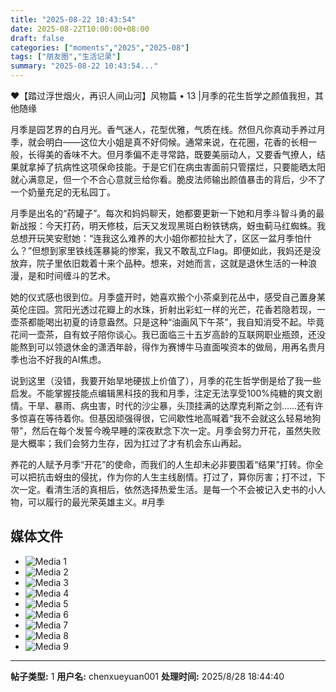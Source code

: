 ```yaml
---
title: "2025-08-22 10:43:54"
date: 2025-08-22T10:00:00+08:00
draft: false
categories: ["moments","2025","2025-08"]
tags: ["朋友圈","生活记录"]
summary: "2025-08-22 10:43:54..."
---
```


❤️【踏过浮世烟火，再识人间山河】风物篇 • 13 | ​月季的花生哲学之颜值我担，其他随缘

月季是园艺界的白月光。香气迷人，花型优雅，气质在线。然但凡你真动手养过月季，就会明白——这位大小姐是真不好伺候。通常来说，在花圈，花香的长相一般，长得美的香味不大。但月季偏不走寻常路，既要美丽动人，又要香气撩人，结果就拿掉了抗病性这项保命技能。于是它们在病虫害面前只管摆烂，只要能晒太阳就心满意足，但一个不合心意就亖给你看。脆皮法师输出颜值暴击的背后，少不了一个奶量充足的无私园丁。

月季是出名的“药罐子”。每次和妈妈聊天，她都要更新一下她和月季斗智斗勇的最新战报：今天打药，明天修枝，后天又发现黑斑白粉铁锈病，蚜虫蓟马红蜘蛛。我总想开玩笑安慰她：“连我这么难养的大小姐你都拉扯大了，区区一盆月季怕什么？”但想到家里铁线莲暴毙的惨案，我又不敢乱立Flag。即便如此，我妈还是没放弃，院子里依旧栽着十来个品种。想来，对她而言，这就是退休生活的一种浪漫，是和时间缠斗的艺术。

她的仪式感也很到位。月季盛开时，她喜欢搬个小茶桌到花丛中，感受自己置身某英伦庄园。赏阳光透过花瓣上的水珠，折射出彩虹一样的光芒，花香若隐若现，一壶茶都能喝出初夏的诗意盎然。只是这种“油画风下午茶”，我自知消受不起。毕竟花间一壶茶，自有蚊子陪你谈心。我已面临三十五岁高龄的互联网职业瓶颈，还没能熬到可以领退休金的潇洒年龄，得作为赛博牛马直面唉资本的做局，用再名贵月季也治不好我的AI焦虑。

说到这里（没错，我要开始旱地硬拔上价值了），月季的花生哲学倒是给了我一些启发。不能掌握技能点编辑黑科技的我和月季，注定无法享受100%纯糖的爽文剧情。干旱、暴雨、病虫害，时代的沙尘暴，头顶挂满的达摩克利斯之剑……还有许多惊喜在等待着你。但基因顽强得很，它间歇性地高喊着“我不会就这么轻易地狗带”，然后在每个发誓今晚早睡的深夜默念下次一定。月季会努力开花，虽然失败是大概率；我们会努力生存，因为扛过了才有机会东山再起。

养花的人赋予月季“开花”的使命，而我们的人生却未必非要围着“结果”打转。你全可以把抗击蚜虫的侵扰，作为你的人生主线剧情。打过了，算你厉害；打不过，下次一定。看清生活的真相后，依然选择热爱生活。是每一个不会被记入史书的小人物，可以履行的最光荣英雄主义。
​
​#月季

## 媒体文件

- ![Media 1](/Moments/photos/2025-08-22/202508221043540.jpg)
- ![Media 2](/Moments/photos/2025-08-22/202508221043541.jpg)
- ![Media 3](/Moments/photos/2025-08-22/202508221043542.jpg)
- ![Media 4](/Moments/photos/2025-08-22/202508221043543.jpg)
- ![Media 5](/Moments/photos/2025-08-22/202508221043544.jpg)
- ![Media 6](/Moments/photos/2025-08-22/202508221043545.jpg)
- ![Media 7](/Moments/photos/2025-08-22/202508221043546.jpg)
- ![Media 8](/Moments/photos/2025-08-22/202508221043547.jpg)
- ![Media 9](/Moments/photos/2025-08-22/202508221043548.jpg)

---

**帖子类型:** 1
**用户名:** chenxueyuan001
**处理时间:** 2025/8/28 18:44:40